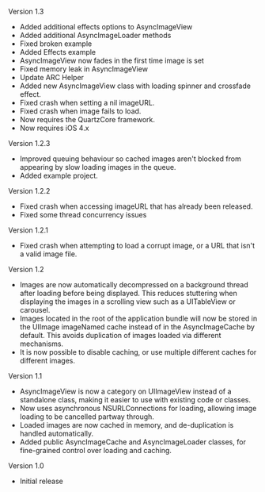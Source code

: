Version 1.3

- Added additional effects options to AsyncImageView
- Added additional AsyncImageLoader methods
- Fixed broken example
- Added Effects example
- AsyncImageView now fades in the first time image is set
- Fixed memory leak in AsyncImageView
- Update ARC Helper
- Added new AsyncImageView class with loading spinner and crossfade effect.
- Fixed crash when setting a nil imageURL.
- Fixed crash when image fails to load.
- Now requires the QuartzCore framework.
- Now requires iOS 4.x

Version 1.2.3

- Improved queuing behaviour so cached images aren't blocked from appearing by slow loading images in the queue.
- Added example project.

Version 1.2.2

- Fixed crash when accessing imageURL that has already been released.
- Fixed some thread concurrency issues

Version 1.2.1

- Fixed crash when attempting to load a corrupt image, or a URL that isn't a valid image file.

Version 1.2

- Images are now automatically decompressed on a background thread after loading before being displayed. This reduces stuttering when displaying the images in a scrolling view such as a UITableView or carousel.
- Images located in the root of the application bundle will now be stored in the UIImage imageNamed cache instead of in the AsyncImageCache by default. This avoids duplication of images loaded via different mechanisms.
- It is now possible to disable caching, or use multiple different caches for different images.

Version 1.1

- AsyncImageView is now a category on UIImageView instead of a standalone class, making it easier to use with existing code or classes.
- Now uses asynchronous NSURLConnections for loading, allowing image loading to be cancelled partway through.
- Loaded images are now cached in memory, and de-duplication is handled automatically.
- Added public AsyncImageCache and AsyncImageLoader classes, for fine-grained control over loading and caching.

Version 1.0

- Initial release